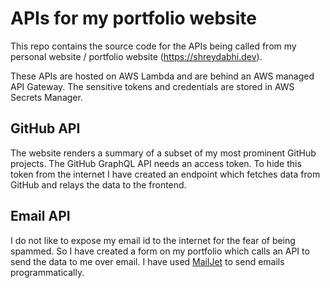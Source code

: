 # APIs for my portfolio website

This repo contains the source code for the APIs being called from my personal website / portfolio website (<https://shreydabhi.dev>).

These APIs are hosted on AWS Lambda and are behind an AWS managed API Gateway. The sensitive tokens and credentials are stored in AWS Secrets Manager.

## GitHub API

The website renders a summary of a subset of my most prominent GitHub projects. The GitHub GraphQL API needs an access token. To hide this token from the internet I have created an endpoint which fetches data from GitHub and relays the data to the frontend.

## Email API

I do not like to expose my email id to the internet for the fear of being spammed. So I have created a form on my portfolio which calls an API to send the data to me over email. I have used [MailJet](https://www.mailjet.com/) to send emails programmatically.
